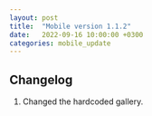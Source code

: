 ```yaml
---
layout: post
title:  "Mobile version 1.1.2"
date:   2022-09-16 10:00:00 +0300
categories: mobile_update
---
```


Changelog
---
1. Changed the hardcoded gallery.
